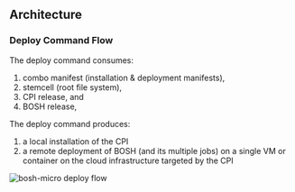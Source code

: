 ## Architecture

### Deploy Command Flow

The deploy command consumes:

1. combo manifest (installation & deployment manifests),
1. stemcell (root file system),
1. CPI release, and
1. BOSH release,

The deploy command produces:

1. a local installation of the CPI
1. a remote deployment of BOSH (and its multiple jobs) on a single VM or container on the cloud infrastructure targeted by the CPI

![bosh-micro deploy flow](https://github.com/cloudfoundry/bosh-micro-cli/blob/master/docs/bosh-micro-deploy-flow.png "bosh-micro deploy flow")
